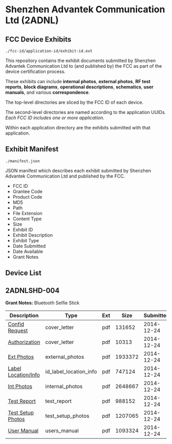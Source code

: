 # Shenzhen Advantek Communication Ltd (2ADNL)
## FCC Device Exhibits

```
./fcc-id/application-id/exhibit-id.ext
```

This repository contains the exhibit documents submitted by Shenzhen Advantek Communication Ltd to (and published by) the FCC as part of the device certification process.

These exhibits can include **internal photos**, **external photos**, **RF test reports**, **block diagrams**, **operational descriptions**, **schematics**, **user manuals**, and various **correspondence**.

The top-level directories are sliced by the FCC ID of each device.

The second-level directories are named according to the application UUIDs. *Each FCC ID includes one or more application.*

Within each application directory are the exhibits submitted with that application. 

## Exhibit Manifest

```
./manifest.json
```

JSON manifest which describes each exhibit submitted by Shenzhen Advantek Communication Ltd and published by the FCC.

- FCC ID
- Grantee Code
- Product Code
- MD5
- Path
- File Extension
- Content Type
- Size
- Exhibit ID
- Exhibit Description
- Exhibit Type
- Date Submitted
- Date Available
- Grant Notes

## Device List
## 2ADNLSHD-004
**Grant Notes:** Bluetooth Selfie Stick

| Description | Type | Ext | Size | Submitted | Available |
| ----------- | ---- | --- | ---- | --------- | --------- |
| [Confid Request](2ADNLSHD-004/0d3a4540ef72ccee397075678829fc00/2484106.pdf) | cover_letter | pdf | 131652 | 2014-12-24 | 2014-12-24 |
| [Authorization](2ADNLSHD-004/0d3a4540ef72ccee397075678829fc00/2484113.pdf) | cover_letter | pdf | 10313 | 2014-12-24 | 2014-12-24 |
| [Ext Photos](2ADNLSHD-004/0d3a4540ef72ccee397075678829fc00/2484107.pdf) | external_photos | pdf | 1933372 | 2014-12-24 | 2014-12-24 |
| [Label Location/Info](2ADNLSHD-004/0d3a4540ef72ccee397075678829fc00/2484109.pdf) | id_label_location_info | pdf | 747124 | 2014-12-24 | 2014-12-24 |
| [Int Photos](2ADNLSHD-004/0d3a4540ef72ccee397075678829fc00/2484108.pdf) | internal_photos | pdf | 2648667 | 2014-12-24 | 2014-12-24 |
| [Test Report](2ADNLSHD-004/0d3a4540ef72ccee397075678829fc00/2484112.pdf) | test_report | pdf | 988152 | 2014-12-24 | 2014-12-24 |
| [Test Setup Photos](2ADNLSHD-004/0d3a4540ef72ccee397075678829fc00/2484110.pdf) | test_setup_photos | pdf | 1207065 | 2014-12-24 | 2014-12-24 |
| [User Manual](2ADNLSHD-004/0d3a4540ef72ccee397075678829fc00/2484111.pdf) | users_manual | pdf | 1093324 | 2014-12-24 | 2014-12-24 |

